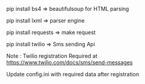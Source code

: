pip install bs4 => beautifulsoup for HTML parsing

pip install lxml => parser engine

pip install requests => make request

pip install twilio => Sms sending Api

Note : Twilio registration Required at https://www.twilio.com/docs/sms/send-messages

Update config.ini with required data after registration
